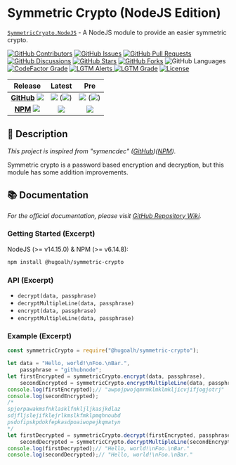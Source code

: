 # Symmetric Crypto (NodeJS Edition)

[`SymmetricCrypto.NodeJS`](https://github.com/hugoalh-studio/symmetric-crypto-nodejs) - A NodeJS module to provide an easier symmetric crypto.

[![GitHub Contributors](https://img.shields.io/github/contributors/hugoalh-studio/symmetric-crypto-nodejs?label=Contributors&logo=github&logoColor=ffffff&style=flat-square)](https://github.com/hugoalh-studio/symmetric-crypto-nodejs/graphs/contributors)
[![GitHub Issues](https://img.shields.io/github/issues-raw/hugoalh-studio/symmetric-crypto-nodejs?label=Issues&logo=github&logoColor=ffffff&style=flat-square)](https://github.com/hugoalh-studio/symmetric-crypto-nodejs/issues)
[![GitHub Pull Requests](https://img.shields.io/github/issues-pr-raw/hugoalh-studio/symmetric-crypto-nodejs?label=Pull%20Requests&logo=github&logoColor=ffffff&style=flat-square)](https://github.com/hugoalh-studio/symmetric-crypto-nodejs/pulls)
[![GitHub Discussions](https://img.shields.io/github/discussions/hugoalh-studio/symmetric-crypto-nodejs?label=Discussions&logo=github&logoColor=ffffff&style=flat-square)](https://github.com/hugoalh-studio/symmetric-crypto-nodejs/discussions)
[![GitHub Stars](https://img.shields.io/github/stars/hugoalh-studio/symmetric-crypto-nodejs?label=Stars&logo=github&logoColor=ffffff&style=flat-square)](https://github.com/hugoalh-studio/symmetric-crypto-nodejs/stargazers)
[![GitHub Forks](https://img.shields.io/github/forks/hugoalh-studio/symmetric-crypto-nodejs?label=Forks&logo=github&logoColor=ffffff&style=flat-square)](https://github.com/hugoalh-studio/symmetric-crypto-nodejs/network/members)
![GitHub Languages](https://img.shields.io/github/languages/count/hugoalh-studio/symmetric-crypto-nodejs?label=Languages&logo=github&logoColor=ffffff&style=flat-square)
[![CodeFactor Grade](https://img.shields.io/codefactor/grade/github/hugoalh-studio/symmetric-crypto-nodejs?label=Grade&logo=codefactor&logoColor=ffffff&style=flat-square)](https://www.codefactor.io/repository/github/hugoalh-studio/symmetric-crypto-nodejs)
[![LGTM Alerts](https://img.shields.io/lgtm/alerts/g/hugoalh-studio/symmetric-crypto-nodejs?label=Alerts&logo=lgtm&logoColor=ffffff&style=flat-square)
![LGTM Grade](https://img.shields.io/lgtm/grade/javascript/g/hugoalh-studio/symmetric-crypto-nodejs?label=Grade&logo=lgtm&logoColor=ffffff&style=flat-square)](https://lgtm.com/projects/g/hugoalh-studio/symmetric-crypto-nodejs)
[![License](https://img.shields.io/static/v1?label=License&message=MIT&color=brightgreen&style=flat-square)](./LICENSE.md)

| **Release** | **Latest** | **Pre** |
|:-:|:-:|:-:|
| [**GitHub**](https://github.com/hugoalh-studio/symmetric-crypto-nodejs/releases) ![](https://img.shields.io/github/downloads/hugoalh-studio/symmetric-crypto-nodejs/total?label=%20&style=flat-square) | ![](https://img.shields.io/github/release/hugoalh-studio/symmetric-crypto-nodejs?sort=semver&label=%20&style=flat-square) (![](https://img.shields.io/github/release-date/hugoalh-studio/symmetric-crypto-nodejs?label=%20&style=flat-square)) | ![](https://img.shields.io/github/release/hugoalh-studio/symmetric-crypto-nodejs?include_prereleases&sort=semver&label=%20&style=flat-square) (![](https://img.shields.io/github/release-date-pre/hugoalh-studio/symmetric-crypto-nodejs?label=%20&style=flat-square)) |
| [**NPM**](https://www.npmjs.com/package/@hugoalh/symmetric-crypto) ![](https://img.shields.io/npm/dt/@hugoalh/symmetric-crypto?label=%20&style=flat-square) | ![](https://img.shields.io/npm/v/@hugoalh/symmetric-crypto/latest?label=%20&style=flat-square) | ![](https://img.shields.io/npm/v/@hugoalh/symmetric-crypto/pre?label=%20&style=flat-square) |

## 📝 Description

*This project is inspired from "symencdec" ([GitHub](https://github.com/nire0510/symencdec))([NPM](https://www.npmjs.com/package/symencdec)).*

Symmetric crypto is a password based encryption and decryption, but this module has some addition improvements.

## 📚 Documentation

*For the official documentation, please visit [GitHub Repository Wiki](https://github.com/hugoalh-studio/symmetric-crypto-nodejs/wiki).*

### Getting Started (Excerpt)

NodeJS (>= v14.15.0) & NPM (>= v6.14.8):

```sh
npm install @hugoalh/symmetric-crypto
```

### API (Excerpt)

- `decrypt(data, passphrase)`
- `decryptMultipleLine(data, passphrase)`
- `encrypt(data, passphrase)`
- `encryptMultipleLine(data, passphrase)`

### Example (Excerpt)

```js
const symmetricCrypto = require("@hugoalh/symmetric-crypto");

let data = "Hello, world!\nFoo.\nBar.",
    passphrase = "githubnode";
let firstEncrypted = symmetricCrypto.encrypt(data, passphrase),
    secondEncrypted = symmetricCrypto.encryptMultipleLine(data, passphrase);
console.log(firstEncrypted);// "awpojpwojqmrmklmklmkljicvjifjogjotrj"
console.log(secondEncrypted);
/*
spjerpawakmsfnklasklfnkljljkasjkdlaz
sdjfljslejifklejrlkmslkfmklpmqhnoubd
psdofipskpdokfepkasdpoaiwopejkqmatyn
*/
let firstDecrypted = symmetricCrypto.decrypt(firstEncrypted, passphrase),
    secondDecrypted = symmetricCrypto.decryptMultipleLine(secondEncrypted, passphrase);
console.log(firstDecrypted);// "Hello, world!\nFoo.\nBar."
console.log(secondDecrypted);// "Hello, world!\nFoo.\nBar."
```
